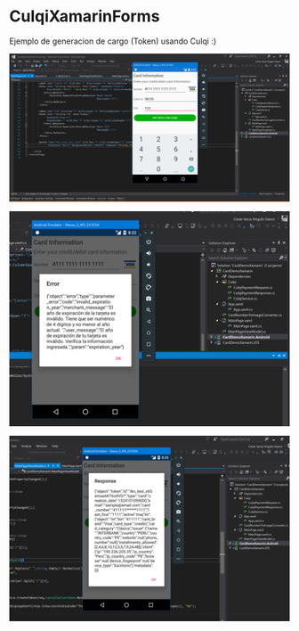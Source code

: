 # CulqiXamarinForms

Ejemplo de generacion de cargo (Token) usando Culqi :)

![](https://github.com/jesulink2514/CulqiXamarinForms/blob/master/Pictures/Screenshot%20(7).png?raw=true)

![](https://github.com/jesulink2514/CulqiXamarinForms/blob/master/Pictures/Screenshot%20(8).png?raw=true)

![](https://github.com/jesulink2514/CulqiXamarinForms/blob/master/Pictures/Screenshot%20(9).png?raw=true)
